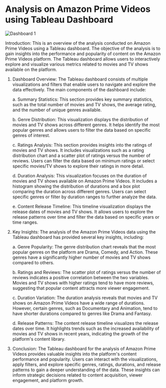 # Analysis on Amazon Prime Videos using Tableau Dashboard

![Dashboard 1](https://github.com/user-attachments/assets/d650941e-e81c-4e80-ae01-0624f990082a)


Introduction:
This is an overview of the analysis conducted on Amazon Prime Videos using a Tableau dashboard. The objective of the analysis is to gain insights into the performance and popularity of content on the Amazon Prime Videos platform. The Tableau dashboard allows users to interactively explore and visualize various metrics related to movies and TV shows available on the platform.

1. Dashboard Overview:
The Tableau dashboard consists of multiple visualizations and filters that enable users to navigate and explore the data effectively. The main components of the dashboard include:

   a. Summary Statistics: This section provides key summary statistics, such as the total number of movies and TV shows, the average rating, and the number of unique genres available.

   b. Genre Distribution: This visualization displays the distribution of movies and TV shows across different genres. It helps identify the most popular genres and allows users to filter the data based on specific genres of interest.

   c. Ratings Analysis: This section provides insights into the ratings of movies and TV shows. It includes visualizations such as a rating distribution chart and a scatter plot of ratings versus the number of reviews. Users can filter the data based on minimum ratings or select specific movies/TV shows to explore their ratings in more detail.

   d. Duration Analysis: This visualization focuses on the duration of movies and TV shows available on Amazon Prime Videos. It includes a histogram showing the distribution of durations and a box plot comparing the duration across different genres. Users can select specific genres or filter by duration ranges to further analyze the data.

   e. Content Release Timeline: This timeline visualization displays the release dates of movies and TV shows. It allows users to explore the release patterns over time and filter the data based on specific years or time ranges.

2. Key Insights:
The analysis of the Amazon Prime Videos data using the Tableau dashboard has provided several key insights, including:

   a. Genre Popularity: The genre distribution chart reveals that the most popular genres on the platform are Drama, Comedy, and Action. These genres have a significantly higher number of movies and TV shows compared to others.

   b. Ratings and Reviews: The scatter plot of ratings versus the number of reviews indicates a positive correlation between the two variables. Movies and TV shows with higher ratings tend to have more reviews, suggesting that popular content attracts more viewer engagement.

   c. Duration Variation: The duration analysis reveals that movies and TV shows on Amazon Prime Videos have a wide range of durations. However, certain genres, such as Documentary and Animation, tend to have shorter durations compared to genres like Drama and Fantasy.

   d. Release Patterns: The content release timeline visualizes the release dates over time. It highlights trends such as the increased availability of movies and TV shows in recent years, indicating the growth of the platform's content library.

3. Conclusion:
The Tableau dashboard for the analysis of Amazon Prime Videos provides valuable insights into the platform's content performance and popularity. Users can interact with the visualizations, apply filters, and explore specific genres, ratings, durations, and release patterns to gain a deeper understanding of the data. These insights can inform strategic decisions related to content acquisition, viewer engagement, and platform growth.
